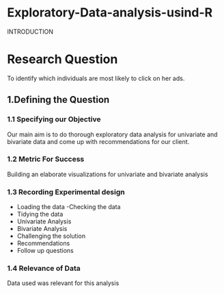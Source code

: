 # Exploratory-Data-analysis-usind-R


INTRODUCTION

# **Research Question**
 To identify which individuals are most likely to click on her ads. 
 
## **1.Defining the Question**

### **1.1 Specifying our Objective**
Our main aim is to do thorough exploratory data analysis for univariate and bivariate data and come up with recommendations for our client.

### **1.2 Metric For Success**
Building an  elaborate visualizations for univariate and bivariate analysis

### **1.3 Recording Experimental design**
- Loading the data
-Checking the data
- Tidying the data
- Univariate Analysis
- Bivariate Analysis
- Challenging the solution
- Recommendations
- Follow up questions

### **1.4 Relevance of Data**
Data used was relevant for this analysis
